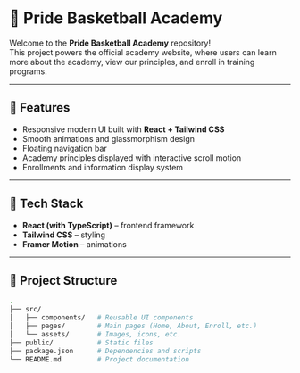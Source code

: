 # 🏀 Pride Basketball Academy

Welcome to the **Pride Basketball Academy** repository!  
This project powers the official academy website, where users can learn more about the academy, view our principles, and enroll in training programs.

---

## 📌 Features
- Responsive modern UI built with **React + Tailwind CSS**
- Smooth animations and glassmorphism design
- Floating navigation bar
- Academy principles displayed with interactive scroll motion
- Enrollments and information display system

---

## 🚀 Tech Stack
- **React (with TypeScript)** – frontend framework  
- **Tailwind CSS** – styling  
- **Framer Motion** – animations  
 

---

## 📂 Project Structure
```bash
.
├── src/
│   ├── components/   # Reusable UI components
│   ├── pages/        # Main pages (Home, About, Enroll, etc.)
│   └── assets/       # Images, icons, etc.
├── public/           # Static files
├── package.json      # Dependencies and scripts
└── README.md         # Project documentation
